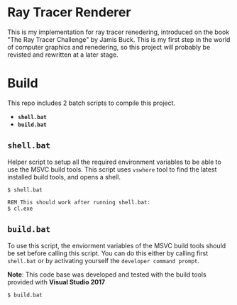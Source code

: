 # Ray Tracer Renderer

This is my implementation for ray tracer renedering,
introduced on the book "The Ray Tracer Challenge" by Jamis Buck.
This is my first step in the world of computer graphics and renedering,
so this project will probably be revisted and rewritten at a later stage.


# Build
This repo includes 2 batch scripts to compile this project.
* __`shell.bat`__
* __`build.bat`__

## `shell.bat`
Helper script to setup all the required environment variables to be able to use the MSVC build tools.
This script uses `vswhere` tool to find the latest installed build tools, and opens a shell.

```shell
$ shell.bat

REM This should work after running shell.bat:
$ cl.exe
```

## `build.bat`
To use this script, the enviorment variables of the MSVC build tools should be set before calling this script.
You can do this either by calling first `shell.bat` or by activating yourself the `developer command prompt`.

__Note__: This code base was developed and tested with the build tools provided with __Visual Studio 2017__

```shell
$ build.bat
```

